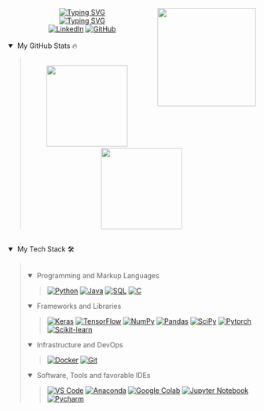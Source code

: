 <img align="right" src = "https://avatars.githubusercontent.com/u/117284953?s=400&u=4c2de49e724e8d008ccf5ff4456498d65cabc964&v=4" width = 200 height=200>

<div align="center">
    <a href="https://git.io/typing-svg"><img src="https://readme-typing-svg.herokuapp.com?font=Fira+Code&pause=1000&random=false&width=435&lines=Murat+Tut" alt="Typing SVG" /></a>
    <br>
    <a href="https://git.io/typing-svg"><img src="https://readme-typing-svg.herokuapp.com?font=Ubuntu&size=22&pause=1000&center=true&vCenter=true&random=false&width=435&lines=Software+Engineer;Data+Scientist" alt="Typing SVG" /></a>
    <br>
    <a href="https://www.linkedin.com/in/murat-tut/"><img src="https://img.icons8.com/doodle/40/000000/linkedin.png" alt="LinkedIn" title="Connect me via LinkedIn"/></a>
    <a href="https://github.com/Murattut"><img src="https://img.icons8.com/doodle/40/000000/github.png" alt="GitHub" title="My GitHub Profile"/></a>
</div>

<br>
<details open>
    <summary>&nbsp;My GitHub Stats 🔥</summary>
    <blockquote>
    <br>
    <div align="center">
        <a href="https://github.com/Murattut"><img src="https://github-readme-stats.vercel.app/api?username=Murattut&show_icons=true&theme=transparent" height="165"></a>
        &nbsp;&nbsp;&nbsp;&nbsp;
        <a href="https://github.com/Murattut"><img src="https://github-readme-stats.vercel.app/api/top-langs/?username=Murattut&layout=compact&show_icons=true&theme=transparent" height="165"></a>
    </div>
    </blockquote>
</details>
<br>
<details open>
    <summary>&nbsp;My Tech Stack 🛠</summary>
    <blockquote>
        <br>
        <details open>
            <summary>&nbsp;Programming and Markup Languages</summary>
            <blockquote>
                <div align="left">
            <a href="https://github.com/Murattut"><img alt="Python" src="https://img.shields.io/badge/-Python-000?logo=python"></a>
		    <a href="https://github.com/Murattut"><img alt="Java" src="https://custom-icon-badges.demolab.com/badge/-Java-000?logo=java&logoColor=1572B6z"></a>
		    <a href="https://github.com/Murattut"><img alt="SQL" src="https://custom-icon-badges.demolab.com/badge/-SQL-000?logo=database&logoColor=276DC3"></a>
		    <a href="https://github.com/Murattut"><img alt="C" src="https://custom-icon-badges.demolab.com/badge/-C-000?logo=c&logoColor=276DC3"></a>
                </div>
            </blockquote>
        </details>
        <details open>
            <summary>&nbsp;Frameworks and Libraries</summary>
            <blockquote>
                <div align="left">
		    <a href="https://github.com/Murattut"><img alt="Keras" src="https://img.shields.io/badge/-Keras-000?logo=Keras&logoColor=f73636"></a>
		    <a href="https://github.com/Murattut"><img alt="TensorFlow" src ="https://img.shields.io/badge/-TensorFlow-000?&logo=TensorFlow"></a>
		    <a href="https://github.com/Murattut"><img alt="NumPy" src="https://img.shields.io/badge/-Numpy-000?logo=numpy&logoColor=013243"></a>
		    <a href="https://github.com/Murattut"><img alt="Pandas" src="https://img.shields.io/badge/-Pandas-000?logo=pandas"></a>
		    <a href="https://github.com/Murattut"><img alt="SciPy" src="https://img.shields.io/badge/-Scipy-000?logo=scipy&logoColor=8CAAE6"></a>
      		    <a href="https://github.com/Murattut"><img alt="Pytorch" src="https://img.shields.io/badge/-Pytorch-000?logo=pytorch&logoColor=8CAAE6"></a>
	            <a href="https://github.com/Murattut"><img alt="Scikit-learn" src="https://img.shields.io/badge/-scikit%20learn-000?logo=scikitlearn"></a>
                </div>
            </blockquote>
        </details>
        <details open>
            <summary>&nbsp;Infrastructure and DevOps</summary>
            <blockquote>
                <div align="left">
		    <a href="https://github.com/Murattut"><img alt="Docker" src ="https://img.shields.io/badge/-Docker-000?&logo=Docker"></a>
		    <a href="https://github.com/Murattut"><img alt="Git" src="https://img.shields.io/badge/-Git-000?logo=git"></a>
                </div>
            </blockquote>
        </details>
        <details open>
            <summary>&nbsp;Software, Tools and favorable IDEs</summary>
            <blockquote>
                <div align="left">
            <a href="https://github.com/Murattut"><img alt="VS Code" src="https://img.shields.io/badge/-VS%20Code-000?logo=visual-studio-code&logoColor=007ACC"></a>
		    <a href="https://github.com/Murattut"><img alt="Anaconda" src="https://img.shields.io/badge/-Anaconda-000?logo=anaconda&logoColor=44A833"></a>
		    <a href="https://github.com/Murattut"><img alt="Google Colab" src="https://img.shields.io/badge/-Google%20Colab-000?logo=googlecolab&logoColor=F9AB00"></a>
		    <a href="https://github.com/Murattut"><img alt="Jupyter Notebook" src="https://img.shields.io/badge/-Jupyter%20Notebook-000?logo=jupyter&logoColor=F37626"></a>
		    <a href="https://github.com/Murattut"><img alt="Pycharm" src ="https://img.shields.io/badge/-PyCharm-000?logo=pycharm&logoColor=F2C811"></a>
                </div>
            </blockquote>
        </details>
    </blockquote>
</details>
<br>
